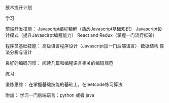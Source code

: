 



技术提升计划

学习

前端开发技能：
Javascript编程精解（熟悉Javascript基础知识）
Javascript设计模式（提升Javascirpt编程能力）
React and Redux（掌握一门流行框架）

程序员基础技能：
高级语言程序设计（Javascript加一门后端语言）
数据结构
算法分析与设计

良好的编码习惯：
阅读几篇和编程语言相关的编码规范



练习

锻炼思维：
在掌握基础技能的基础上，在leetcode练习算法



附加：
学习一门后端语言：python 或者 java







<!--stackedit_data:
eyJoaXN0b3J5IjpbNzg2MTYwNjA0XX0=
-->